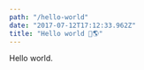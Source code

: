 ```yaml
---
path: "/hello-world"
date: "2017-07-12T17:12:33.962Z"
title: "Hello world 👋🌎"
---
```


Hello world.
